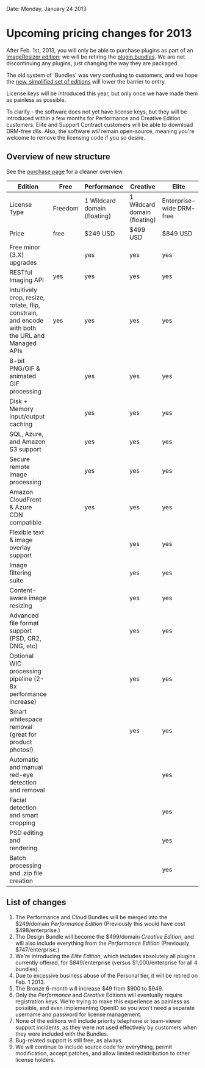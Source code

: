 Date: Monday, January 24 2013

# Upcoming pricing changes for 2013

After Feb. 1st, 2013, you will only be able to purchase plugins as part of an [ImageResizer edition](/buy); we will be retiring the [plugin bundles](/plugins/bundles). We are not discontinuing any plugins, just changing the way they are packaged.

The old system of 'Bundles' was very confusing to customers, and we hope the [new, simplified set of editions](/buy) will lower the barrier to entry.

License keys will be introduced this year, but only once we have made them as painless as possible.

To clarify - the software does not yet have license keys, but they will be introduced within a few months for Performance and Creative Edition customers. Elite and Support Contract customers will be able to download DRM-free dlls. Also, the software *will* remain open-source, meaning you're welcome to remove the licensing code if you so desire.

## Overview of new structure

See the [purchase page](/buy) for a cleaner overview.

| Edition | Free | Performance | Creative | Elite 
| --- | --- | --- | --- | --- |
| License Type | Freedom | 1 Wildcard domain (floating) | 1 Wildcard domain (floating) | Enterprise-wide  DRM-free
| Price | free | $249 USD | $499 USD | $849 USD 
| Free minor (3.X) upgrades |  | yes | yes | yes
| RESTful Imaging API | yes | yes | yes | yes
| Intuitively crop, resize, rotate, flip, constrain, and encode with both the URL and Managed APIs   | yes | yes | yes | yes
| 8-bit PNG/GIF & animated GIF processing |  | yes | yes | yes
| Disk + Memory input/output caching |  | yes | yes | yes
| SQL, Azure, and Amazon S3 support |  | yes | yes | yes
| Secure remote image processing |  | yes | yes | yes
| Amazon CloudFront & Azure CDN compatible |  | yes | yes | yes
| Flexible text & image overlay support |  | | yes | yes
| Image filtering suite | | | yes | yes
| Content-aware image resizing | | | yes | yes
| Advanced file format support (PSD, CR2, DNG, etc) | | | yes | yes
| Optional WIC processing pipeline (2-8x performance increase) | | | yes | yes
| Smart whitespace removal (great for product photos!) | | | yes | yes
| Automatic and manual red-eye detection and removal | | | | yes
| Facial detection and smart cropping | | | | yes
| PSD editing and rendering | | | | yes
| Batch processing and .zip file creation | | | | yes



## List of changes

1. The Performance and Cloud Bundles will be merged into the $249/domain *Performance Edition* (Previously this would have cost $498/enterprise.)
2. The Design Bundle will become the $499/domain *Creative Edition*, and will also include everything from the *Performance Edition* (Previously $747/enterprise.)
3. We're introducing the *Elite Edition*, which includes absolutely all plugins currently offered, for $849/enterprise (versus $1,000/enterprise for all 4 bundles). 
4. Due to excessive business abuse of the Personal tier, it will be retired on Feb. 1 2013.
5. The Bronze 6-month will increase $49 from $900 to $949.
6. Only the *Performance* and *Creative* Editions will eventually require registration keys. We're trying to make this experience as painless as possible, and even implementing OpenID so you won't need a separate username and password for license management. 
7. None of the editions will include priority telephone or team-viewer support incidents, as they were not used effectively by customers when they were included with the Bundles. 
8. Bug-related support is still free, as always.
9. We will continue to include source code for everything, permit modification, accept patches, and allow limited redistribution to other license holders.



